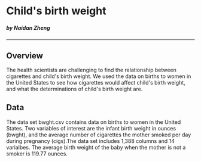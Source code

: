 # Child's birth weight
#####    by Naidan Zheng


---

## Overview
The health scientists are challenging to find the relationship between cigarettes and child's birth weight. We used the data on births to women in the United States to see how cigarettes would affect child's birth weight, and what the determinations of child's birth weight are.


## Data
The data set bwght.csv contains data on births to women in the United States. Two variables of interest are the infant birth weight in ounces (bwght), and the average number of cigarettes the mother smoked per day during pregnancy (cigs).The data set includes 1,388 columns and 14 varialbes. The average birth weight of the baby when the mother is not a smoker is 119.77 ounces.
